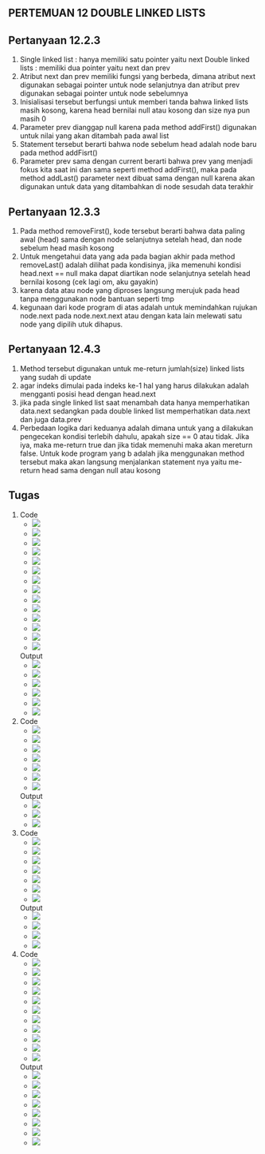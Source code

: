 ## PERTEMUAN 12 DOUBLE LINKED LISTS

## Pertanyaan 12.2.3
1.	Single linked list 	: hanya memiliki satu pointer yaitu next
Double linked lists 	: memiliki dua pointer yaitu next dan prev
2.	Atribut next dan prev memiliki fungsi yang berbeda, dimana atribut next digunakan sebagai pointer untuk node selanjutnya dan atribut prev digunakan sebagai pointer untuk node sebelumnya
3.	Inisialisasi tersebut berfungsi untuk memberi tanda bahwa linked lists masih kosong, karena head bernilai null atau kosong dan size nya pun masih 0
4.	Parameter prev dianggap null karena pada method addFirst() digunakan untuk nilai yang akan ditambah pada awal list
5.	Statement tersebut berarti bahwa node sebelum head adalah node baru pada method addFisrt()
6.	Parameter prev sama dengan current berarti bahwa prev yang menjadi fokus kita saat ini dan sama seperti method addFirst(), maka pada method addLast() parameter next dibuat sama dengan null karena akan digunakan untuk data yang ditambahkan di node sesudah data terakhir

## Pertanyaan 12.3.3
1.	Pada method removeFirst(), kode tersebut berarti bahwa data paling awal (head) sama dengan node selanjutnya setelah head, dan node sebelum head masih kosong
2.	Untuk mengetahui data yang ada pada bagian akhir pada method removeLast() adalah dilihat pada kondisinya, jika memenuhi kondisi head.next == null maka dapat diartikan node selanjutnya setelah head bernilai kosong (cek lagi om, aku gayakin)
3. karena data atau node yang diproses langsung merujuk pada head tanpa menggunakan node bantuan seperti tmp
4. kegunaan dari kode program di atas adalah untuk memindahkan rujukan
node.next pada node.next.next atau dengan kata lain melewati satu node yang dipilih
utuk dihapus.

## Pertanyaan 12.4.3
1.	Method tersebut digunakan untuk me-return jumlah(size) linked lists yang sudah di update
2. agar indeks dimulai pada indeks ke-1 hal yang harus dilakukan adalah mengganti posisi head dengan head.next
3.	jika pada single linked list saat menambah data hanya memperhatikan data.next sedangkan pada double linked list memperhatikan data.next dan juga data.prev
4.	Perbedaan logika dari keduanya adalah dimana untuk yang a dilakukan pengecekan kondisi terlebih dahulu, apakah size == 0 atau tidak. Jika iya, maka me-return true dan jika tidak memenuhi maka akan mereturn false. Untuk kode program yang b adalah jika menggunakan method tersebut maka akan langsung menjalankan statement nya yaitu me-return head sama dengan null atau kosong


## Tugas
1. Code
    * <img src="./screenshots/codeNo1.0.png">
    * <img src="./screenshots/codeNo1.1.png">
    * <img src="./screenshots/codeNo1.2.png">
    * <img src="./screenshots/codeNo1.3.png">
    * <img src="./screenshots/codeNo1.4.png">
    * <img src="./screenshots/codeNo1.5.png">
    * <img src="./screenshots/codeNo1.6.png">
    * <img src="./screenshots/codeNo1.7.png">
    * <img src="./screenshots/codeNo1.8.png">
    * <img src="./screenshots/codeNo1.9.png">
    * <img src="./screenshots/codeNo1.10.png">
    * <img src="./screenshots/codeNo1.11.png">
    * <img src="./screenshots/codeNo1.12.png">
    * <img src="./screenshots/codeNo1.13.png">
   Output
    * <img src="./screenshots/outputNo1.1.png">
    * <img src="./screenshots/outputNo1.2.png">
    * <img src="./screenshots/outputNo1.3.png">
    * <img src="./screenshots/outputNo1.4.png">
    * <img src="./screenshots/outputNo1.5.png">
    * <img src="./screenshots/outputNo1.6.png">
2. Code
    * <img src="./screenshots/codeNo2.1.png">
    * <img src="./screenshots/codeNo2.2.png">
    * <img src="./screenshots/codeNo2.3.png">
    * <img src="./screenshots/codeNo2.4.png">
    * <img src="./screenshots/codeNo2.5.png">
    * <img src="./screenshots/codeNo2.6.png">
    * <img src="./screenshots/codeNo2.7.png">
   Output
    * <img src="./screenshots/outputNo2.1.png">
    * <img src="./screenshots/outputNo2.2.png">
    * <img src="./screenshots/outputNo2.3.png">
3. Code
    * <img src="./screenshots/codeNo3.1.png">
    * <img src="./screenshots/codeNo3.2.png">
    * <img src="./screenshots/codeNo3.3.png">
    * <img src="./screenshots/codeNo3.4.png">
    * <img src="./screenshots/codeNo3.5.png">
    * <img src="./screenshots/codeNo3.6.png">
    * <img src="./screenshots/codeNo3.7.png">
   Output
    * <img src="./screenshots/outputNo3.1.png">
    * <img src="./screenshots/outputNo3.2.png">
    * <img src="./screenshots/outputNo3.3.png">
    * <img src="./screenshots/outputNo3.4.png">
4. Code
    * <img src="./screenshots/codeNo4.1.png">
    * <img src="./screenshots/codeNo4.2.png">
    * <img src="./screenshots/codeNo4.3.png">
    * <img src="./screenshots/codeNo4.4.png">
    * <img src="./screenshots/codeNo4.5.png">
    * <img src="./screenshots/codeNo4.6.png">
    * <img src="./screenshots/codeNo4.7.png">
    * <img src="./screenshots/codeNo4.8.png">
    * <img src="./screenshots/codeNo4.9.png">
    * <img src="./screenshots/codeNo4.10.png">
    * <img src="./screenshots/codeNo4.11.png">
   Output
    * <img src="./screenshots/outputNo4.1.png">
    * <img src="./screenshots/outputNo4.2.png">
    * <img src="./screenshots/outputNo4.3.png">
    * <img src="./screenshots/outputNo4.4.png">
    * <img src="./screenshots/outputNo4.5.png">
    * <img src="./screenshots/outputNo4.6.png">
    * <img src="./screenshots/outputNo4.7.png">
    * <img src="./screenshots/outputNo4.8.png">